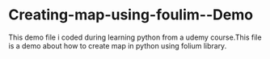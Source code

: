 # Creating-map-using-foulim--Demo
This demo file i coded during learning python from a udemy course.This file is a demo about how to create map in python using folium library.
